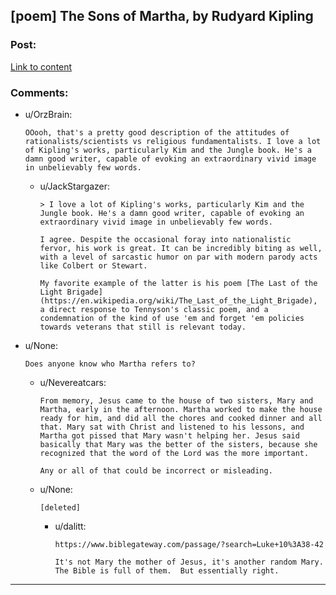 ## [poem] The Sons of Martha, by Rudyard Kipling

### Post:

[Link to content](http://www.kiplingsociety.co.uk/poems_martha.htm)

### Comments:

- u/OrzBrain:
  ```
  OOooh, that's a pretty good description of the attitudes of rationalists/scientists vs religious fundamentalists. I love a lot of Kipling's works, particularly Kim and the Jungle book. He's a damn good writer, capable of evoking an extraordinary vivid image in unbelievably few words.
  ```

  - u/JackStargazer:
    ```
    > I love a lot of Kipling's works, particularly Kim and the Jungle book. He's a damn good writer, capable of evoking an extraordinary vivid image in unbelievably few words.

    I agree. Despite the occasional foray into nationalistic fervor, his work is great. It can be incredibly biting as well, with a level of sarcastic humor on par with modern parody acts like Colbert or Stewart.

    My favorite example of the latter is his poem [The Last of the Light Brigade](https://en.wikipedia.org/wiki/The_Last_of_the_Light_Brigade), a direct response to Tennyson's classic poem, and a condemnation of the kind of use 'em and forget 'em policies towards veterans that still is relevant today.
    ```

- u/None:
  ```
  Does anyone know who Martha refers to?
  ```

  - u/Nevereatcars:
    ```
    From memory, Jesus came to the house of two sisters, Mary and Martha, early in the afternoon. Martha worked to make the house ready for him, and did all the chores and cooked dinner and all that. Mary sat with Christ and listened to his lessons, and Martha got pissed that Mary wasn't helping her. Jesus said basically that Mary was the better of the sisters, because she recognized that the word of the Lord was the more important.

    Any or all of that could be incorrect or misleading.
    ```

  - u/None:
    ```
    [deleted]
    ```

    - u/dalitt:
      ```
      https://www.biblegateway.com/passage/?search=Luke+10%3A38-42

      It's not Mary the mother of Jesus, it's another random Mary.  The Bible is full of them.  But essentially right.
      ```

---

